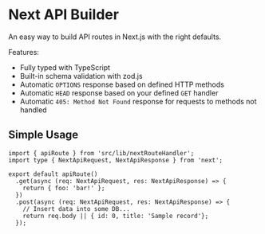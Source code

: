 # Next API Builder

An easy way to build API routes in Next.js with the right defaults.

Features:

- Fully typed with TypeScript
- Built-in schema validation with zod.js
- Automatic `OPTIONS` response based on defined HTTP methods
- Automatic `HEAD` response based on your defined `GET` handler
- Automatic `405: Method Not Found` response for requests to methods not handled

## Simple Usage

```
import { apiRoute } from 'src/lib/nextRouteHandler';
import type { NextApiRequest, NextApiResponse } from 'next';

export default apiRoute()
  .get(async (req: NextApiRequest, res: NextApiResponse) => {
    return { foo: 'bar!' };
  })
  .post(async (req: NextApiRequest, res: NextApiResponse) => {
    // Insert data into some DB...
    return req.body || { id: 0, title: 'Sample record'};
  });
```
